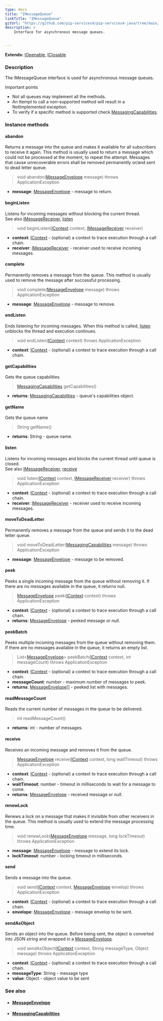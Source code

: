 ```yaml
---
type: docs
title: "IMessageQueue"
linkTitle: "IMessageQueue"
gitUrl: "https://github.com/pip-services4/pip-services4-java/tree/main/pip-services4-messaging-java"
description: >
    Interface for asynchronous message queues.

     
---
```


**Extends:** [IOpenable](../../../components/run/iopenable), [IClosable](../../../components/run/iclosable)

### Description

The IMessageQueue interface is used for asynchronous message queues.

Important points

- Not all queues may implement all the methods.
- An ttempt to call a non-supported method will result in a NotImplemented exception.
- To verify if a specific method is supported check [MessagingCapabilities](../messaging_capabilities). 

### Instance methods

#### abandon
Returns a message into the queue and makes it available for all subscribers to receive it again. This method is usually used to return a message which could not be processed at the moment, to repeat the attempt. Messages that cause unrecoverable errors shall be removed permanently or/and sent to dead letter queue.

> void abandon([MessageEnvelope](../message_envelope) message) throws ApplicationException

- **message**: [MessageEnvelope](../message_envelope) - message to return.

#### beginListen
Listens for incoming messages without blocking the current thread.  
See also [IMessageReceiver](../imessage_receiver), [listen](#listen)

> void beginListen([IContext](../../../components/context/icontext) context, [IMessageReceiver](../imessage_receiver) receiver)

- **context**: [IContext](../../../components/context/icontext) - (optional) a context to trace execution through a call chain.
- **receiver**: [IMessageReceiver](../imessage_receiver) - receiver used to receive incoming messages.

#### complete
Permanently removes a message from the queue. This method is usually used to remove the message after successful processing.

> void complete([MessageEnvelope](../message_envelope) message) throws ApplicationException

- **message**: [MessageEnvelope](../message_envelope) - message to remove.

#### endListen
Ends listening for incoming messages. When this method is called, [listen](#listen) unblocks the thread and execution continues.

> void endListen([IContext](../../../components/context/icontext) context) throws ApplicationException

- **context**: [IContext](../../../components/context/icontext) - (optional) a context to trace execution through a call chain.

#### getCapabilities
Gets the queue capabilities

> [MessagingCapabilities](../messaging_capabilities) getCapabilities()

- **returns**: [MessagingCapabilities](../messaging_capabilities) - queue's capabilities object.

#### getName
Gets the queue name

> String getName()

- **returns**: String - queue name.

#### listen
Listens for incoming messages and blocks the current thread until queue is closed.  
See also [IMessageReceiver](../imessage_receiver), [receive](#receive)

> void listen([IContext](../../../components/context/icontext) context, [IMessageReceiver](../imessage_receiver) receiver) throws ApplicationException

- **context**: [IContext](../../../components/context/icontext) - (optional) a context to trace execution through a call chain.
- **receiver**: [IMessageReceiver](../imessage_receiver) - receiver used to receive incoming messages.


#### moveToDeadLetter
Permanently removes a message from the queue and sends it to the dead letter queue.

> void moveToDeadLetter([MessagingCapabilities](../messaging_capabilities) message) throws ApplicationException

- **message**: [MessageEnvelope](../message_envelope) - message to be removed.

#### peek
Peeks a single incoming message from the queue without removing it. If there are no messages available in the queue, it returns null.

> [MessageEnvelope](../message_envelope) peek([IContext](../../../components/context/icontext) context) throws ApplicationException

- **context**: [IContext](../../../components/context/icontext) - (optional) a context to trace execution through a call chain.
- **returns**: [MessageEnvelope](../message_envelope) - peeked message or *null*.

#### peekBatch
Peeks multiple incoming messages from the queue without removing them. If there are no messages available in the queue, it returns an empty list.

> List<[MessageEnvelope](../message_envelope)> peekBatch([IContext](../../../components/context/icontext) context, int messageCount) throws ApplicationException

- **context**: [IContext](../../../components/context/icontext) - (optional) a context to trace execution through a call chain.
- **messageCount**: number - maximum number of messages to peek.
- **returns**: [MessageEnvelope](../message_envelope)[] - peeked list with messages.

#### readMessageCount
Reads the current number of messages in the queue to be delivered.

> int readMessageCount()

- **returns**: int - number of messages.

#### receive
Receives an incoming message and removes it from the queue.

> [MessageEnvelope](../message_envelope) receive([IContext](../../../components/context/icontext) context, long waitTimeout) throws ApplicationException

- **context**: [IContext](../../../components/context/icontext) - (optional) a context to trace execution through a call chain.
- **waitTimeout**: number - timeout in milliseconds to wait for a message to come.
- **returns**: [MessageEnvelope](../message_envelope) - received message or *null*.

#### renewLock
Renews a lock on a message that makes it invisible from other receivers in the queue. This method is usually used to extend the message processing time.

> void renewLock([MessageEnvelope](../message_envelope) message, long lockTimeout) throws ApplicationException

- **message**: [MessageEnvelope](../message_envelope) - message to extend its lock.
- **lockTimeout**: number - locking timeout in milliseconds.

#### send
Sends a message into the queue.

> void send([IContext](../../../components/context/icontext) context, [MessageEnvelope](../message_envelope) envelop) throws ApplicationException

- **context**: [IContext](../../../components/context/icontext) - (optional) a context to trace execution through a call chain.
- **envelope**: [MessageEnvelope](../message_envelope) - message envelop to be sent.

#### sendAsObject
Sends an object into the queue. Before being sent, the object is converted into JSON string and wrapped in a [MessageEnvelope](../message_envelope).

> void sendAsObject([IContext](../../../components/context/icontext) context, String messageType, Object message) throws ApplicationException

- **context**: [IContext](../../../components/context/icontext) - (optional) a context to trace execution through a call chain.
- **messageType**: String - message type
- **value**: Object - object value to be sent



### See also
- #### [MessageEnvelope](../message_envelope)
- #### [MessagingCapabilities](../messaging_capabilities)
